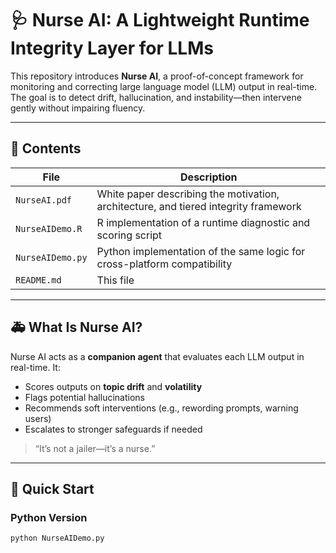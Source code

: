 # 🩺 Nurse AI: A Lightweight Runtime Integrity Layer for LLMs

This repository introduces **Nurse AI**, a proof-of-concept framework for monitoring and correcting large language model (LLM) output in real-time. The goal is to detect drift, hallucination, and instability—then intervene gently without impairing fluency.

---

## 📄 Contents

| File | Description |
|------|-------------|
| `NurseAI.pdf` | White paper describing the motivation, architecture, and tiered integrity framework |
| `NurseAIDemo.R` | R implementation of a runtime diagnostic and scoring script |
| `NurseAIDemo.py` | Python implementation of the same logic for cross-platform compatibility |
| `README.md` | This file |

---

## 🚑 What Is Nurse AI?

Nurse AI acts as a **companion agent** that evaluates each LLM output in real-time. It:

- Scores outputs on **topic drift** and **volatility**
- Flags potential hallucinations
- Recommends soft interventions (e.g., rewording prompts, warning users)
- Escalates to stronger safeguards if needed

> “It’s not a jailer—it’s a nurse.”

---

## 🚀 Quick Start

### Python Version

```bash
python NurseAIDemo.py

